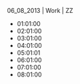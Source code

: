 06_08_2013 | Work | ZZ 
* 01:01:00
* 02:01:00
* 03:01:00
* 04:01:00
* 05:01:01
* 06:01:00
* 07:01:00
* 08:01:00
